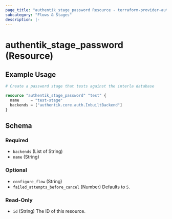 ```yaml
---
page_title: "authentik_stage_password Resource - terraform-provider-authentik"
subcategory: "Flows & Stages"
description: |-
---
```


# authentik_stage_password (Resource)

## Example Usage

```terraform
# Create a password stage that tests against the interla database

resource "authentik_stage_password" "test" {
  name     = "test-stage"
  backends = ["authentik.core.auth.InbuiltBackend"]
}
```

<!-- schema generated by tfplugindocs -->
## Schema

### Required

- `backends` (List of String)
- `name` (String)

### Optional

- `configure_flow` (String)
- `failed_attempts_before_cancel` (Number) Defaults to `5`.

### Read-Only

- `id` (String) The ID of this resource.
